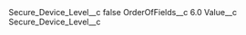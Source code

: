 <?xml version="1.0" encoding="UTF-8"?>
<CustomMetadata xmlns="http://soap.sforce.com/2006/04/metadata" xmlns:xsi="http://www.w3.org/2001/XMLSchema-instance" xmlns:xsd="http://www.w3.org/2001/XMLSchema">
    <label>Secure_Device_Level__c</label>
    <protected>false</protected>
    <values>
        <field>OrderOfFields__c</field>
        <value xsi:type="xsd:double">6.0</value>
    </values>
    <values>
        <field>Value__c</field>
        <value xsi:type="xsd:string">Secure_Device_Level__c</value>
    </values>
</CustomMetadata>
